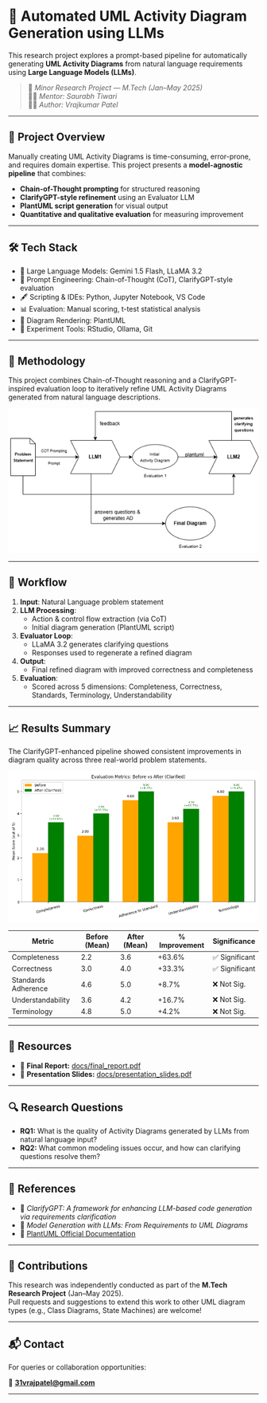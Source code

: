 # 🚀 Automated UML Activity Diagram Generation using LLMs

This research project explores a prompt-based pipeline for automatically generating **UML Activity Diagrams** from natural language requirements using **Large Language Models (LLMs)**.

> 📅 *Minor Research Project — M.Tech (Jan–May 2025)*  
> 👨‍🏫 *Mentor: Saurabh Tiwari*  
> 🧑‍💻 *Author: Vrajkumar Patel*

---

## 📌 Project Overview

Manually creating UML Activity Diagrams is time-consuming, error-prone, and requires domain expertise. This project presents a **model-agnostic pipeline** that combines:

- **Chain-of-Thought prompting** for structured reasoning
- **ClarifyGPT-style refinement** using an Evaluator LLM
- **PlantUML script generation** for visual output
- **Quantitative and qualitative evaluation** for measuring improvement

---

## 🛠️ Tech Stack

- 🧠 Large Language Models: Gemini 1.5 Flash, LLaMA 3.2  
- 🧪 Prompt Engineering: Chain-of-Thought (CoT), ClarifyGPT-style evaluation  
- 🖋️ Scripting & IDEs: Python, Jupyter Notebook, VS Code  
- 📊 Evaluation: Manual scoring, t-test statistical analysis  
- 🎨 Diagram Rendering: PlantUML  
- 🧪 Experiment Tools: RStudio, Ollama, Git  

---
## 🧭 Methodology

This project combines Chain-of-Thought reasoning and a ClarifyGPT-inspired evaluation loop to iteratively refine UML Activity Diagrams generated from natural language descriptions.

<p align="center">
  <img src="assets/methodology.png" alt="Methodology Diagram" width="700"/>
</p>

---

## 🔄 Workflow

1. **Input**: Natural Language problem statement  
2. **LLM Processing**:
   - Action & control flow extraction (via CoT)
   - Initial diagram generation (PlantUML script)  
3. **Evaluator Loop**:
   - LLaMA 3.2 generates clarifying questions  
   - Responses used to regenerate a refined diagram  
4. **Output**:
   - Final refined diagram with improved correctness and completeness  
5. **Evaluation**:
   - Scored across 5 dimensions: Completeness, Correctness, Standards, Terminology, Understandability

---

## 📈 Results Summary

The ClarifyGPT-enhanced pipeline showed consistent improvements in diagram quality across three real-world problem statements.

<p align="center">
  <img src="assets/grouped_metrics_bar_chart.png" alt="Evaluation Results Bar Graph" width="700"/>
</p>

| Metric              | Before (Mean) | After (Mean) | % Improvement | Significance |
|---------------------|----------------|---------------|----------------|---------------|
| Completeness        | 2.2            | 3.6           | +63.6%         | ✅ Significant |
| Correctness         | 3.0            | 4.0           | +33.3%         | ✅ Significant |
| Standards Adherence | 4.6            | 5.0           | +8.7%          | ❌ Not Sig.    |
| Understandability   | 3.6            | 4.2           | +16.7%         | ❌ Not Sig.    |
| Terminology         | 4.8            | 5.0           | +4.2%          | ❌ Not Sig.    |

---
## 📄 Resources

- 📑 **Final Report:** [docs/final_report.pdf](docs/final_report.pdf)
- 🎤 **Presentation Slides:** [docs/presentation_slides.pdf](docs/presentation_slides.pdf)

---

## 🔍 Research Questions

- **RQ1:** What is the quality of Activity Diagrams generated by LLMs from natural language input?
- **RQ2:** What common modeling issues occur, and how can clarifying questions resolve them?

---

## 📜 References

- 📄 *ClarifyGPT: A framework for enhancing LLM-based code generation via requirements clarification*
- 📄 *Model Generation with LLMs: From Requirements to UML Diagrams*
- 📘 [PlantUML Official Documentation](https://plantuml.com/activity-diagram)

---

## 🤝 Contributions

This research was independently conducted as part of the **M.Tech Research Project** (Jan–May 2025).  
Pull requests and suggestions to extend this work to other UML diagram types (e.g., Class Diagrams, State Machines) are welcome!

---

## 📬 Contact

For queries or collaboration opportunities:

📧 **31vrajpatel@gmail.com**

---
